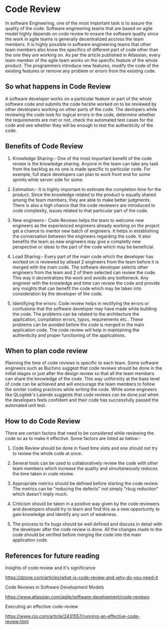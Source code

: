# Code Review

In software Engineering, one of the most important task is to assure the quality of the code. Software engineering teams that are based on agile model highly depends on code review to ensure the software quality since the work in agile teams is generally decentralized accross the team members. It is highly possible in software engineering teams that other team members also know the specifics of different part of code other than the one they are working on. As per the article published in Atlassian, every team member of the agile team works on the specific feature of the whole product.  The programmers introduce new features, modify the code of the existing features or remove any problem or errors from the existing code.

## So what happens in Code Review

A software developer works on a particular feature or part of the whole software code and submits the code he/she worked on to be reviewed by other developers working on other parts of the code. The devlopers while reviewing the code look for logical errors in the code, determine whether the requirements are met or not, check the automated test cases for the code and see whether they will be enough to test the authenticity of the code.

## Benefits of Code Review

1. Knowledge Sharing:-
        One of the most important benefit of the code review is the knowledge sharing. Anyone in the team can take any task from the backlog as no one is made specific to particular code. For example, full stack developers can plan to work front end for some sprints while server side for some.

2. Estimation:-
        It is highly important to estimate the completion time for the product. Since the knowledge related to the product is equally shared among the team members, they are able to make better judgments. There is also a high chance that the code reviewers are introduced to code complexity, issues related to that particular part of the code.

3. New engineers:-
        Code Reviews helps the team to welcome new engineers as the experienced engineers already working on the project get a chance to mentor new batch of engineers. It helps in establishing the conversation between the engineers regarding the code. It also benefits the team as new engineers may give a completly new perspective or ideas to the part of the code which may be beneficial.

4. Load Sharing:-
        Every part of the main code which the developer has worked on is reviewed by atleast 2 engineers from the team before it is merged with the main code. The software developer selects other engineers from the team and 2 of them selected can review the code. This way it decentralizes the work and avoids any bottleneck. Any engineer with the knowledge and time can review the code and provide any insights that can benefit the code which may be taken into consideration by the developer of the code.

5. Identifying the errors:
        Code review helps in rectifying the errors or confusions that the software developer may have made while building the code. The problems can be related to the architecture the application, compilation errors, typos, requirements etc.. These problems can be avoided before the code is merged in the main application code. The code review will help in maintaining the authenticity and proper functioning of the applications.

## When to plan code review

Planning the time of code reviews is specific to each team. Some software engineers such as Buchino suggest that code reviews should be done in the initial stages or just after the design review so that all the team members can share the knowledge of the code. This way uniformity at the base level of code can be achieved and will encourage the team members to follow the similar coding practices while writing the code. While some engineers like QLogitek's Lalande suggests that code reviews can be done just when the developers feels confident and their code has successfully passed the automated unit test. 

## How to do Code Review

There are certain factors that need to be considered while reviewing the code so as to make it effective. Some factors are listed as below:-

1. Code Review should be done in fixed time slots and one should not try to review the whole code at once.
2. Several tools can be used to collaboratively review the code with other team members which increase the quality and simultaneously reduces the time taken in code review.
3. Appropriate metrics should be defined before starting the code review. The metrics can be "reducing the defects" not simply "rbug reduction" which doesn't imply much.
4. Criticism should be taken in a positive way given by the code reviewers and developers should try to learn and find this as a new opportunity to gain knowledge and identify any sort of weakness.

5. The process to fix bugs should be well defined and discuss in detail with the developer after the code review is done. All the changes made to the code should be verified before merging the code into the main application code.

## References for future reading

Insights of code review and it's significance

https://dzone.com/articles/what-is-code-review-and-why-do-you-need-it

Code Reviews in Software Development Models

https://www.atlassian.com/agile/software-development/code-reviews

Executing an effective code-review

https://www.cio.com/article/2431557/running-an-effective-code-review.html
